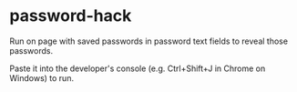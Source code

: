 password-hack
=============

Run on page with saved passwords in password text fields to reveal those passwords.

Paste it into the developer's console (e.g. Ctrl+Shift+J in Chrome on Windows) to run.

